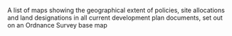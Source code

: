 A list of maps showing the geographical extent of policies, site allocations and land designations in all current development plan documents, set out on an Ordnance Survey base map